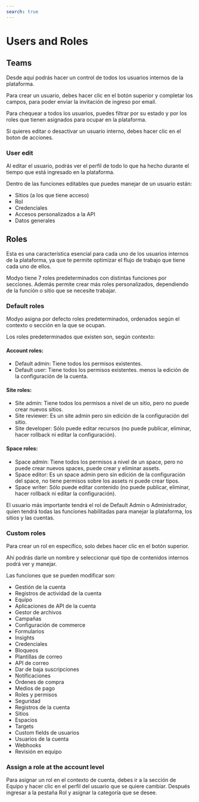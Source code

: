 ```yaml
---
search: true
---
```


# Users and Roles

## Teams

Desde aquí podrás hacer un control de todos los usuarios internos de la plataforma.

Para crear un usuario, debes hacer clic en el botón superior y completar los campos, para poder enviar la invitación de ingreso por email.

Para chequear a todos los usuarios, puedes filtrar por su estado y por los roles que tienen asignados para ocupar en la plataforma.

Si quieres editar o desactivar un usuario interno, debes hacer clic en el boton de acciones.

### User edit

Al editar el usuario, podrás ver el perfil de todo lo que ha hecho durante el tiempo que está ingresado en la plataforma.

Dentro de las funciones editables que puedes manejar de un usuario están:

- Sitios (a los que tiene acceso)
- Rol
- Credenciales
- Accesos personalizados a la API
- Datos generales

## Roles

Esta es una característica esencial para cada uno de los usuarios internos de la plataforma, ya que te permite optimizar el flujo de trabajo que tiene cada uno de ellos.

Modyo tiene 7 roles predeterminados con distintas funciones por secciones. Además permite crear más roles personalizados, dependiendo de la función o sitio que se necesite trabajar.

### Default roles

Modyo asigna por defecto roles predeterminados, ordenados según el contexto o sección en la que se ocupan.

Los roles predeterminados que existen son, según contexto:

#### Account roles:

- Default admin: Tiene todos los permisos existentes.
- Default user: Tiene todos los permisos existentes. menos la edición de la configuración de la cuenta.

#### Site roles:

- Site admin: Tiene todos los permisos a nivel de un sitio, pero no puede crear nuevos sitios.
- Site reviewer: Es un site admin pero sin edición de la configuración del sitio.
- Site developer: Sólo puede editar recursos (no puede publicar, eliminar, hacer rollback ni editar la configuración).

#### Space roles:

- Space admin: Tiene todos los permisos a nivel de un space, pero no puede crear nuevos spaces, puede crear y eliminar assets.
- Space editor: Es un space admin pero sin edición de la configuración del space, no tiene permisos sobre los assets ni puede crear tipos.
- Space writer: Sólo puede editar contenido (no puede publicar, eliminar, hacer rollback ni editar la configuración).

El usuario más importante tendrá el rol de Default Admin o Administrador, quien tendrá todas las funciones habilitadas para manejar la plataforma, los sitios y las cuentas.

### Custom roles

Para crear un rol en específico, solo debes hacer clic en el botón superior.

Ahí podrás darle un nombre y seleccionar qué tipo de contenidos internos podrá ver y manejar.

Las funciones que se pueden modificar son:

- Gestión de la cuenta
- Registros de actividad de la cuenta
- Equipo
- Aplicaciones de API de la cuenta
- Gestor de archivos
- Campañas
- Configuración de commerce
- Formularios
- Insights
- Credenciales
- Bloqueos
- Plantillas de correo
- API de correo
- Dar de baja suscripciones
- Notificaciones
- Órdenes de compra
- Medios de pago
- Roles y permisos
- Seguridad
- Registros de la cuenta
- Sitios
- Espacios
- Targets
- Custom fields de usuarios
- Usuarios de la cuenta
- Webhooks
- Revisión en equipo

### Assign a role at the account level

Para asignar un rol en el contexto de cuenta, debes ir a la sección de Equipo y hacer clic en el perfil del usuario que se quiere cambiar. Después ingresar a la pestaña Rol y asignar la categoría que se desee.